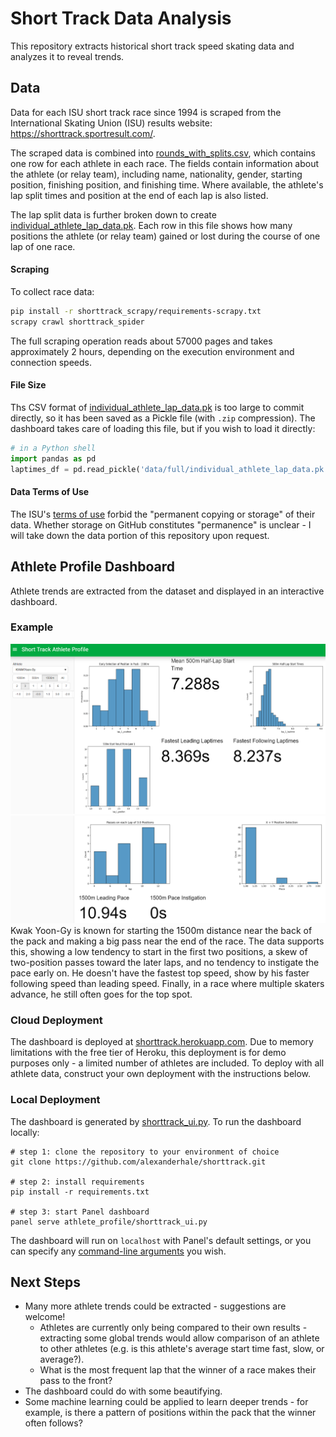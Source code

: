 # Short Track Data Analysis
This repository extracts historical short track speed skating data and analyzes it to reveal trends.

## Data
Data for each ISU short track race since 1994 is scraped from the International Skating Union (ISU) results 
website: https://shorttrack.sportresult.com/.

The scraped data is combined into [rounds_with_splits.csv](data/full/rounds_with_splits.csv), which contains one row 
for each athlete in each race. The fields contain information about the athlete (or relay team), including name, 
nationality, gender, starting position, finishing position, and finishing time. Where available, the athlete's lap 
split times and position at the end of each lap is also listed.

The lap split data is further broken down to create 
[individual_athlete_lap_data.pk](./data/full/individual_athlete_lap_data.pk). Each row in this file shows 
how many positions the athlete (or relay team) gained or lost during the course of one lap of one race.

#### Scraping
To collect race data:
```bash
pip install -r shorttrack_scrapy/requirements-scrapy.txt
scrapy crawl shorttrack_spider
```
The full scraping operation reads about 57000 pages and takes approximately 2 hours, depending on the execution 
environment and connection speeds.

#### File Size
Ths CSV format of [individual_athlete_lap_data.pk](./data/full/individual_athlete_lap_data.pk) is too large to commit 
directly, so it has been saved as a Pickle file (with `.zip` compression). The dashboard takes care of loading this file,
but if you wish to load it directly:
```python
# in a Python shell
import pandas as pd
laptimes_df = pd.read_pickle('data/full/individual_athlete_lap_data.pk')
```

#### Data Terms of Use
The ISU's [terms of use](https://www.isu.org/quick-links-sep/legal-information) forbid the "permanent copying or 
storage" of their data. Whether storage on GitHub constitutes "permanence" is unclear - I will take down the data 
portion of this repository upon request.

## Athlete Profile Dashboard
Athlete trends are extracted from the dataset and displayed in an interactive dashboard. 

### Example
![Athlete Profile Dashboard Example](./docs/dashboard_example_1.png)
![Athlete Profile Dashboard Example](./docs/dashboard_example_2.png)
Kwak Yoon-Gy is known for starting the 1500m distance near the back of the pack and making a big pass near the end 
of the race. The data supports this, showing a low tendency to start in the first two positions, a skew of 
two-position passes toward the later laps, and no tendency to instigate the pace early on. He doesn't have the fastest 
top speed, show by his faster following speed than leading speed. Finally, in a race where multiple skaters advance, 
he still often goes for the top spot.

### Cloud Deployment
The dashboard is deployed at [shorttrack.herokuapp.com](https://shorttrack.herokuapp.com/). Due to memory limitations 
with the free tier of Heroku, this deployment is for demo purposes only - a limited number of athletes are included. 
To deploy with all athlete data, construct your own deployment with the instructions below.

### Local Deployment
The dashboard is generated by [shorttrack_ui.py](./athlete_profile/shorttrack_ui.py). To run the dashboard locally:
```shell script
# step 1: clone the repository to your environment of choice
git clone https://github.com/alexanderhale/shorttrack.git

# step 2: install requirements
pip install -r requirements.txt

# step 3: start Panel dashboard
panel serve athlete_profile/shorttrack_ui.py
```

The dashboard will run on `localhost` with Panel's default settings, or you can specify any 
[command-line arguments](https://panel.holoviz.org/user_guide/Deploy_and_Export.html) you wish.

## Next Steps
* Many more athlete trends could be extracted - suggestions are welcome!
    * Athletes are currently only being compared to their own results - extracting some global trends would allow 
      comparison of an athlete to other athletes (e.g. is this athlete's average start time fast, slow, or average?).
    * What is the most frequent lap that the winner of a race makes their pass to the front?
* The dashboard could do with some beautifying.
* Some machine learning could be applied to learn deeper trends - for example, is there a pattern of positions within 
  the pack that the winner often follows?

